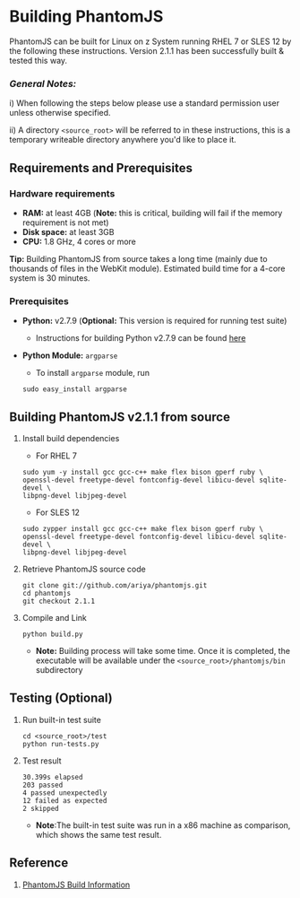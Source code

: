 <!---PACKAGE:PhantomJS--->
<!---DISTRO:SLES 12:2.1.1--->
<!---DISTRO:RHEL 7:2.1.1--->


# Building PhantomJS

PhantomJS can be built for Linux on z System running RHEL 7 or SLES 12 by the following these instructions. Version 2.1.1 has been successfully built & tested this way.

### *General Notes:*
i) When following the steps below please use a standard permission user unless otherwise specified.

ii) A directory `<source_root>` will be referred to in these instructions, this is a temporary writeable directory anywhere you'd like to place it.

## Requirements and Prerequisites

### Hardware requirements
* **RAM:** at least 4GB (**Note:** this is critical, building will fail if the memory requirement is not met)
* **Disk space:** at least 3GB
* **CPU:** 1.8 GHz, 4 cores or more

**Tip:** Building PhantomJS from source takes a long time (mainly due to thousands of files in the WebKit module). Estimated build time for a 4-core system is 30 minutes.

### Prerequisites
* **Python:** v2.7.9 (**Optional:** This version is required for running test suite)
    * Instructions for building Python v2.7.9 can be found [here](https://github.com/linux-on-ibm-z/docs/wiki/Building-Python-2.7.9)


* **Python Module:** `argparse`
    * To install `argparse` module, run
    ```
    sudo easy_install argparse
    ```

## Building PhantomJS v2.1.1 from source
1.  Install build dependencies

    * For RHEL 7
    ```
    sudo yum -y install gcc gcc-c++ make flex bison gperf ruby \
    openssl-devel freetype-devel fontconfig-devel libicu-devel sqlite-devel \
    libpng-devel libjpeg-devel
    ```
    * For SLES 12
    ```
    sudo zypper install gcc gcc-c++ make flex bison gperf ruby \
    openssl-devel freetype-devel fontconfig-devel libicu-devel sqlite-devel \
    libpng-devel libjpeg-devel
    ```

2.  Retrieve PhantomJS source code
    ```
    git clone git://github.com/ariya/phantomjs.git
    cd phantomjs
    git checkout 2.1.1
    ```

3.  Compile and Link
    ```
    python build.py
    ```
    * **Note:** Building process will take some time. Once it is completed, the executable will be available under the `<source_root>/phantomjs/bin` subdirectory

## Testing (Optional)
1. Run built-in test suite
    ```
    cd <source_root>/test
    python run-tests.py
    ```

2. Test result

    ```
    30.399s elapsed
    203 passed
    4 passed unexpectedly
    12 failed as expected
    2 skipped
    ```
    * **Note**:The built-in test suite was run in a x86 machine as comparison, which shows the same test result.

## Reference
1. [PhantomJS Build Information](http://phantomjs.org/build.html)
